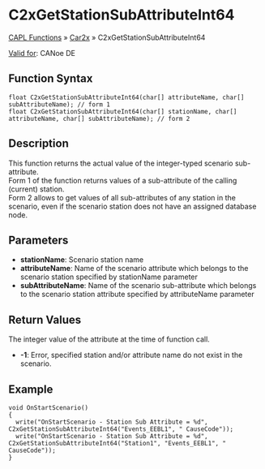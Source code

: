 # C2xGetStationSubAttributeInt64

[CAPL Functions](../../CAPLfunctions.md) » [Car2x](../CAPLfunctionsCar2xOverview.md) » C2xGetStationSubAttributeInt64

[Valid for](../../../Shared/FeatureAvailability.md): CANoe DE

## Function Syntax

```plaintext
float C2xGetStationSubAttributeInt64(char[] attributeName, char[] subAttributeName); // form 1
float C2xGetStationSubAttributeInt64(char[] stationName, char[] attributeName, char[] subAttributeName); // form 2
```

## Description

This function returns the actual value of the integer-typed scenario sub-attribute.  
Form 1 of the function returns values of a sub-attribute of the calling (current) station.  
Form 2 allows to get values of all sub-attributes of any station in the scenario, even if the scenario station does not have an assigned database node.

## Parameters

- **stationName**: Scenario station name
- **attributeName**: Name of the scenario attribute which belongs to the scenario station specified by stationName parameter
- **subAttributeName**: Name of the scenario sub-attribute which belongs to the scenario station attribute specified by attributeName parameter

## Return Values

The integer value of the attribute at the time of function call.

- **-1**: Error, specified station and/or attribute name do not exist in the scenario.

## Example

```plaintext
void OnStartScenario()
{
  write("OnStartScenario - Station Sub Attribute = %d", C2xGetStationSubAttributeInt64("Events_EEBL1", " CauseCode"));
  write("OnStartScenario - Station Sub Attribute = %d", C2xGetStationSubAttributeInt64("Station1", "Events_EEBL1", " CauseCode"));
}
```
